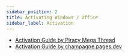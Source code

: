 ```yaml
---
sidebar_position: 2
title: Activating Windows / Office
sidebar_label: Activation
---
```


- [Activation Guide by Piracy Mega Thread](https://rentry.co/megathread-unsafe-sites)
- [Activation Guide by champagne.pages.dev](https://champagne.pages.dev/activate-windows-office/)
